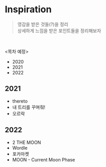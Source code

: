 # Inspiration
> 영감을 받은 것들(?)을 정리   
> 상세하게 느낌을 받은 포인트들을 정리해보자
<br>

<목차 예정>
- 2020  
- 2021
- 2022

## 2021
  - thereto
  - 내 트리를 꾸며줘!
  - 오르락

## 2022
  - 2 THE MOON
  - Wordle
  - 포카마켓 
  - MOON - Current Moon Phase
